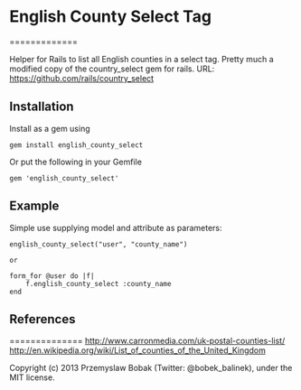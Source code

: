 # English County Select Tag
=============

Helper for Rails to list all English counties in a select tag.
Pretty much a modified copy of the country_select gem for rails.
URL: https://github.com/rails/country_select

## Installation

Install as a gem using

    gem install english_county_select

Or put the following in your Gemfile

    gem 'english_county_select'

## Example

Simple use supplying model and attribute as parameters:

    english_county_select("user", "county_name")

    or

    form_for @user do |f|
        f.english_county_select :county_name
    end


## References
==============
  http://www.carronmedia.com/uk-postal-counties-list/
  http://en.wikipedia.org/wiki/List_of_counties_of_the_United_Kingdom


Copyright (c) 2013 Przemyslaw Bobak (Twitter: @bobek_balinek), under the MIT license.